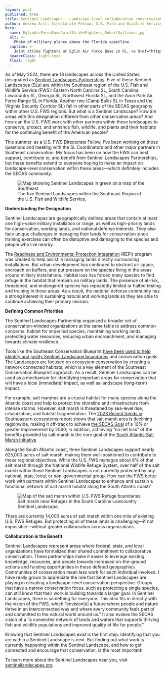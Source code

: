 ```yaml
---
layout: post
published: true
title: Sentinel Landscapes - Landscape-level collaborative conservation
author: Andrew Arlt, Directorate Fellow, U.S. Fish and Wildlife Service Southeast Region
hero:
  name: EglinAirForceBaseJointStrikeFighters_RobertSullivan.jpg
  alt: >-
    Photo of military planes above the Florida coastline.
  caption: >-
    Joint strike fighters at Eglin Air Force Base in FL. <a href="https://flickr.com/photos/my_public_domain_photos/35027434741/">Photo</a>: Robert Sullivan/Flickr, public domain.
  headerClass: light-text
  float: right
---
```

As of May 2024, there are 18 landscapes across the United States designated as [Sentinel Landscapes Partnerships](https://sentinellandscapes.org/). Five of these Sentinel Landscapes (SLs) are within the Southeast region of the U.S. Fish and Wildlife Service (FWS): Eastern North Carolina SL, South Carolina Lowcountry SL, Georgia SL, Northwest Florida SL, and the Avon Park Air Force Range SL in Florida. Another two (Camp Bullis SL in Texas and the Virginia Security Corridor SL) fall in other parts of the SECAS geography within other U.S. FWS regions. But what is a Sentinel Landscape? How are areas with this designation different from other conservation areas?<!--more--> And how can the U.S. FWS work with other partners within these landscapes to conserve, protect, and enhance fish, wildlife, and plants and their habitats for the continuing benefit of the American people?

This summer, as a U.S. FWS Directorate Fellow, I’ve been working on those questions and meeting with the SL Coordinators and other major partners in Southeast conservation. My focus has been on how the FWS can best support, contribute to, and benefit from Sentinel Landscapes Partnerships, but these benefits extend to everyone hoping to make an impact on landscape-level conservation within these areas—which definitely includes the SECAS community.

<figure>
  <img src="http://secassoutheast.org/images/R4_Map_blog.jpg" alt="Map showing Sentinel Landscapes in green on a map of the Southeast"/>
  <figcaption>The five Sentinel Landscapes within the Southeast Region of the U.S. Fish and Wildlife Service.</figcaption>
</figure>

**Understanding the Designation**

Sentinel Landscapes are geographically defined areas that contain at least one high-value military installation or range, as well as high-priority lands for conservation, working lands, and national defense interests. They also face unique challenges in managing their lands for conservation since training exercises can often be disruptive and damaging to the species and people who live nearby.

The [Readiness and Environmental Protection Integration](https://www.repi.mil/) (REPI) program was created to help assist in managing lands directly surrounding installations. But urban development has continued to obstruct air space, encroach on buffers, and put pressure on the species living in the areas around military installations. Habitat loss has forced many species to find refuge in the habitat that remains on military lands. The presence of at-risk, threatened, and endangered species has repeatedly limited or halted testing and training in those areas. As a result, the national defense community has a strong interest in sustaining natural and working lands so they are able to continue achieving their primary mission.

**Defining Common Priorities**

The Sentinel Landscapes Partnership organized a broader set of conservation-minded organizations at the same table to address common concerns: habitat for imperiled species, maintaining working lands, protecting water resources, reducing urban encroachment, and managing towards climate resilience. 

Tools like the Southeast Conservation Blueprint [have been used to help identify and justify Sentinel Landscape boundaries](https://secassoutheast.org/2023/04/20/The-South-Carolina-Lowcountry-Sentinel-Landscape) and conservation goals. The Landscapes are focused on ecosystem conservation by creating a network connected habitats, which is a key element of the Southeast Conservation Blueprint approach. As a result, Sentinel Landscapes can be used as a mechanism for identifying important areas for conservation that will have a local (immediate) impact, as well as landscape (long-term) impact.

For example, salt marshes are a crucial habitat for many species along the Atlantic coast and help to protect the shoreline and infrastructure from intense storms. However, salt marsh is threatened by sea-level rise, urbanization, and habitat fragmentation. The [2023 Recent trends in Southeastern ecosystems report](https://secassoutheast.org/pdf/SECAS-goal-report-2023.pdf) shows that salt marsh area is declining regionwide, making it off-track to achieve [the SECAS Goal](https://secassoutheast.org/our-goal) of a 10% or greater improvement by 2060; in addition, achieving “no net loss” of the benefits provided by salt marsh is the core goal of the [South Atlantic Salt Marsh Initiative](https://marshforward.org/). 

Along the South Atlantic coast, three Sentinel Landscapes support nearly 625,000 acres of salt marsh, making them well-positioned to contribute to these regional objectives. While the U.S. FWS manages about 8% of that salt marsh through the National Wildlife Refuge System, over half of the salt marsh within those Sentinel Landscapes is not currently protected by any national, state, local, or non-governmental group. How can the FWS better work with partners within Sentinel Landscapes to enhance and sustain a functional network of salt marsh habitat along the South Atlantic coast? 

<figure>
  <img src="http://secassoutheast.org/images/SCLCSL_blog.jpg" alt="Map of the salt marsh within U.S. FWS Refuge boundaries"/>
  <figcaption>Salt marsh near Refuges in the South Carolina Lowcountry Sentinel Landscape.</figcaption>
</figure>

There are currently 14,000 acres of salt marsh within one mile of existing U.S. FWS Refuges. But protecting all of these lands is challenging—if not impossible—without greater collaboration across organizations.

**Collaboration is the Benefit**

Sentinel Landscapes represent areas where federal, state, and local organizations have formalized their shared commitment to collaborative conservation. These partnerships make it easier to leverage existing knowledge, resources, and people towards increased on-the-ground actions and funding opportunities in these defined geographies. Communities of conservation mean less work for each individual involved.
I have really grown to appreciate the role that Sentinel Landscapes are playing in elevating a landscape-level conservation perspective. Groups that have a narrow conservation focus, such as protecting a single species, can still know that their work is building towards a larger goal. In Sentinel Landscapes, there is something for everyone. This idea fits in directly with the vision of the FWS, which “envision[s] a future where people and nature thrive in an interconnected way and where every community feels part of and committed to the natural world around us.” It also evokes the SECAS vision of a “a connected network of lands and waters that supports thriving fish and wildlife populations and improved quality of life for people.”

Knowing that Sentinel Landscapes exist is the first step. Identifying that you are within a Sentinel Landscape is next. But finding out what work is currently happening within the Sentinel Landscape, and how to get connected and encourage that conservation, is the most important!

To learn more about the Sentinel Landscapes near you, visit [sentinellandscapes.org](https://sentinellandscapes.org/).

